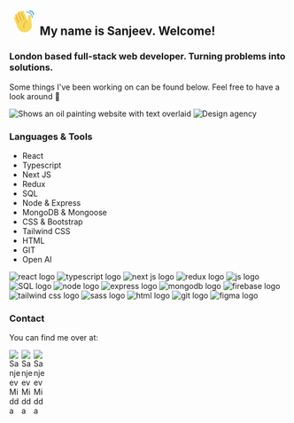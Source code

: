 ## <img src="https://github.com/SanjeevMidda/Wave/blob/main/waving-hi.gif" width="50" height="50"/> My name is Sanjeev. Welcome!

### London based full-stack web developer. Turning problems into solutions.

Some things I've been working on can be found below. Feel free to have a look around 🙂

<picture>
  <source media="(prefers-color-scheme: dark)" srcset="https://user-images.githubusercontent.com/110365686/211354259-ee233def-e7f7-4876-8174-d823baf0e057.JPG">
  <source media="(prefers-color-scheme: light)" srcset="https://user-images.githubusercontent.com/110365686/211354259-ee233def-e7f7-4876-8174-d823baf0e057.JPG">
  <img alt="Shows an oil painting website with text overlaid">
</picture>

<picture>
  <source width="200px" height="200px" media="(prefers-color-scheme: dark)" srcset="https://user-images.githubusercontent.com/110365686/211354551-a1bf1c00-4b76-49a1-abf2-a246e0298e90.JPG">
  <source media="(prefers-color-scheme: light)" srcset="https://user-images.githubusercontent.com/110365686/211354551-a1bf1c00-4b76-49a1-abf2-a246e0298e90.JPG">
  <img alt="Design agency">
</picture>


### Languages & Tools
  <ul>
    <li>React</li>
    <li>Typescript</li>
    <li>Next JS</li>
    <li>Redux</li>
    <li>SQL</li>
    <li>Node & Express</li>
    <li>MongoDB & Mongoose</li>
    <li>CSS & Bootstrap</li>
    <li>Tailwind CSS</li>
    <li>HTML</li>
    <li>GIT</li>
    <li>Open AI</li>
  </ul>

<picture>
  <img alt="react logo" src="https://cdn.jsdelivr.net/gh/devicons/devicon/icons/react/react-original.svg" width="44px"   height="44px"/>
</picture>
<picture>
  <img alt="typescript logo" src="https://cdn.jsdelivr.net/gh/devicons/devicon/icons/typescript/typescript-original.svg" width="22px" height="22px"/>
</picture>
<picture>
    <img alt="next js logo" src="https://cdn.jsdelivr.net/gh/devicons/devicon/icons/nextjs/nextjs-original-wordmark.svg" width="22px"   height="22px"/>
</picture>
<picture>  
  <img alt="redux logo" src="https://cdn.jsdelivr.net/gh/devicons/devicon/icons/redux/redux-original.svg" width="22px"   height="22px"/>
</picture>
<picture>
<picture>  
  <img alt="js logo" src="[https://cdn.jsdelivr.net/gh/devicons/devicon/icons/redux/redux-original.svg](https://cdn.jsdelivr.net/gh/devicons/devicon/icons/javascript/javascript-original.svg)" width="22px"   height="22px"/>
</picture>
<picture>
  <img alt="SQL logo" src="https://cdn.jsdelivr.net/gh/devicons/devicon/icons/mysql/mysql-original-wordmark.svg" width="22px"   height="22px"/>
</picture>
<picture>
  <img alt="node logo" src="https://cdn.jsdelivr.net/gh/devicons/devicon/icons/nodejs/nodejs-plain-wordmark.svg" width="22px"   height="22px"/>
</picture>
<picture>
  <img alt="express logo" src="https://cdn.jsdelivr.net/gh/devicons/devicon/icons/express/express-original-wordmark.svg" width="22px"   height="22px"/>
</picture>
<picture>
  <img alt="mongodb logo" src="https://cdn.jsdelivr.net/gh/devicons/devicon/icons/mongodb/mongodb-plain-wordmark.svg" width="22px"   height="22px"/>
</picture>
<picture>
  <img alt="firebase logo" src="[https://cdn.jsdelivr.net/gh/devicons/devicon/icons/mongodb/mongodb-plain-wordmark.svg](https://cdn.jsdelivr.net/gh/devicons/devicon/icons/firebase/firebase-plain.svg)" width="22px"   height="22px"/>
</picture>
<picture>
  <img alt="tailwind css logo" src="https://cdn.jsdelivr.net/gh/devicons/devicon/icons/tailwindcss/tailwindcss-plain.svg" width="22px"   height="22px"/>
</picture>
<picture>
  <img alt="sass logo" src="[https://cdn.jsdelivr.net/gh/devicons/devicon/icons/figma/figma-original.svg](https://cdn.jsdelivr.net/gh/devicons/devicon/icons/sass/sass-original.svg)" width="22px"   height="22px"/>
</picture>
<picture>
  <img alt="html logo" src="https://cdn.jsdelivr.net/gh/devicons/devicon/icons/html5/html5-plain-wordmark.svg" width="22px"   height="22px"/>
</picture>
<picture>
  <img alt="git logo" src="https://cdn.jsdelivr.net/gh/devicons/devicon/icons/github/github-original.svg" width="22px"   height="22px"/>
</picture>
<picture>
  <img alt="figma logo" src="https://cdn.jsdelivr.net/gh/devicons/devicon/icons/figma/figma-original.svg" width="22px"   height="22px"/>
</picture>

### Contact
<p>You can find me over at:</p>
          
<a href="https://sanjeev-midda-sanjeevmidda.vercel.app/">
<img align="left" alt="Sanjeev Midda" width="22px" src="https://unpkg.com/simple-icons@v8/icons/angellist.svg" />
</a>
<a href="https://www.linkedin.com/in/sanjeev-midda-845302257/">
<img align="left" alt="Sanjeev Midda" width="22px" src="https://cdn.jsdelivr.net/npm/simple-icons@v3/icons/linkedin.svg" />
</a>
<a href="https://medium.com/@sanjeev_midda">
<img align="left" alt="Sanjeev Midda" width="22px" src="https://unpkg.com/simple-icons@v8/icons/medium.svg" />
</a>

<!--
**SanjeevMidda/SanjeevMidda** is a ✨ _special_ ✨ repository because its `README.md` (this file) appears on your GitHub profile.

Here are some ideas to get you started:

- 🔭 I’m currently working on ...
- 🌱 I’m currently learning ...
- 👯 I’m looking to collaborate on ...
- 🤔 I’m looking for help with ...
- 💬 Ask me about ...
- 📫 How to reach me: ...
- 😄 Pronouns: ...
- ⚡ Fun fact: ...
-->
